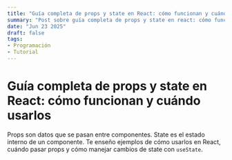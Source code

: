 ```yaml
---
title: "Guía completa de props y state en React: cómo funcionan y cuándo usarlos"
summary: "Post sobre guía completa de props y state en react: cómo funcionan y cuándo usarlos"
date: "Jun 23 2025"
draft: false
tags:
- Programación
- Tutorial
---
```


# Guía completa de props y state en React: cómo funcionan y cuándo usarlos

Props son datos que se pasan entre componentes. State es el estado interno de un componente. Te enseño ejemplos de cómo usarlos en React, cuándo pasar props y cómo manejar cambios de state con `useState`.
